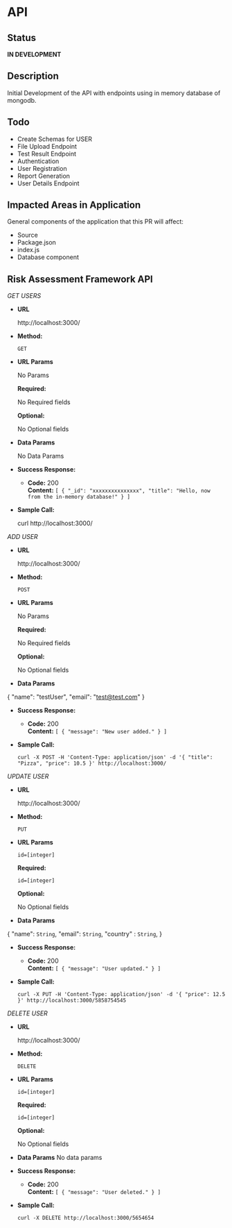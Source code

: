 # API

## Status
**IN DEVELOPMENT**

## Description
Initial Development of the API with endpoints using in memory database of mongodb.

## Todo 

-   Create Schemas for USER
-   File Upload Endpoint
-   Test Result Endpoint
-   Authentication
-   User Registration
-   Report Generation
-   User Details Endpoint

## Impacted Areas in Application
General components of the application that this PR will affect:

-   Source
-   Package.json
-   index.js
-   Database component


**Risk Assessment Framework API**
----
*GET USERS*

* **URL**

  http://localhost:3000/

* **Method:**
  
  `GET`
  
*  **URL Params**

   No Params 

   **Required:**
 
   No Required fields

   **Optional:**
 
   No Optional fields

* **Data Params**

  No Data Params

* **Success Response:**
  

  * **Code:** 200 <br />
    **Content:** `[
    {
        "_id": "xxxxxxxxxxxxxxx",
        "title": "Hello, now from the in-memory database!"
    }
]`
 

* **Sample Call:**

    curl http://localhost:3000/

*ADD USER*


* **URL**

  http://localhost:3000/

* **Method:**
  
  `POST`
  
*  **URL Params**

   No Params 

   **Required:**
 
   No Required fields

   **Optional:**
 
   No Optional fields

* **Data Params**

 {
        "name": "testUser",
        "email": "test@test.com"
}
* **Success Response:**
  

  * **Code:** 200 <br />
    **Content:** `[
 {
    "message": "New user added."
}
]`
 

* **Sample Call:**

    `curl -X POST -H 'Content-Type: application/json' -d '{
  "title": "Pizza",
  "price": 10.5
}' http://localhost:3000/ `


*UPDATE USER*


* **URL**

  http://localhost:3000/

* **Method:**
  
  `PUT`
  
*  **URL Params**

      `id=[integer]`


   **Required:**
 
   `id=[integer]`

   **Optional:**
 
   No Optional fields

* **Data Params**

 {
        "name": `String`,
        "email": `String`,
        "country" : `String`,
}
* **Success Response:**
  

  * **Code:** 200 <br />
    **Content:** `[
{
    "message": "User updated."
}
]`
 

* **Sample Call:**

    `curl -X PUT -H 'Content-Type: application/json' -d '{
  "price": 12.5
}' http://localhost:3000/5858754545 `


*DELETE USER*


* **URL**

  http://localhost:3000/

* **Method:**
  
  `DELETE`
  
*  **URL Params**

      `id=[integer]`


   **Required:**
 
   `id=[integer]`

   **Optional:**
 
   No Optional fields

* **Data Params**
   No data params

* **Success Response:**
  

  * **Code:** 200 <br />
    **Content:** `[
{
    "message": "User deleted."
}
]`
 

* **Sample Call:**

    `curl -X DELETE http://localhost:3000/5654654
`


